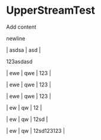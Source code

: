 # UpperStreamTest

Add content

newline

| asdsa | asd  |

123asdasd

| ewe | qwe | 123 |

| ewe | qwe | 123 |

| ewe | qwe | 123 |

| ew | qw | 12 |

| ew | qw | 12sd |

| ew | qw | 12sd123123 |

